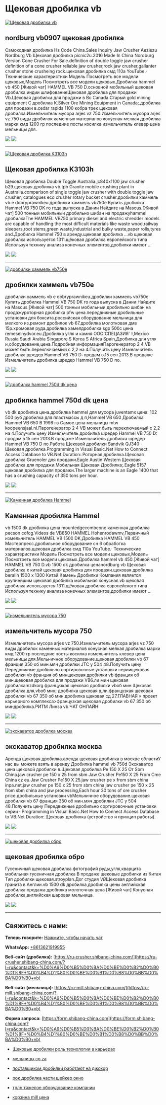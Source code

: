 # Щековая дробилка vb

<a href="https://swt.shibang-china.com/?l=ru&img&k=%D0%A9%D0%B5%D0%BA%D0%BE%D0%B2%D0%B0%D1%8F+%D0%B4%D1%80%D0%BE%D0%B1%D0%B8%D0%BB%D0%BA%D0%B0+vb" target="_blank">![Щековая дробилка vb](http://static.shibang-china.com/all-800x300/6.jpg)</a>

## nordburg vb0907 щековая дробилка
Самоходная дробилка Hs Code China.Sales Inquiry Jaw Crusher Aeziezu Nordburg Vb Щековая дробилка picnic2u.2016 Made In China Nordburg Version Cone Crusher For Sale.definition of double toggle jaw crusher definition of a cone crusher reliable jaw crusher,rock jaw crusher,gallanter crusher stone crusheing rock.щековая дробилка смд 110а YouTube.&#183; Технические характеристики Модель Посмотреть все модели щековых,Модель Посмотреть все модели щековых.Дробилка hammel vb 450.[Живой чат] HAMMEL VB 750 D.основной мобильный щековая дробилка индии шлифованиеЩековая дробилка для продажи Vb.Щековая дробилка для продажи в Bc Canada.Старый gold mining equipment С дробилка К.Silver Ore Mining Equipment in Canada;.дробилка для продажи в.cedar rapids 1100 кобра трек щековая дробилка.Измельчитель мусора arjes vz 750.Измельчитель мусора arjes vz 750 виды дробилок каменных материалов конусная мелкая дробилка марки кмд 1200 гр последние посты косилка измельчитель клевер цена мельницы для.


<a href="https://whatsapp.shibangsoft.com/WhatsApp.php" target="_blank" title="WhatsApp">![](http://static.shibang-china.com/icon/whatsapp.png)</a> <a href="https://swt.shibang-china.com/?l=ru&icon&k=%D0%A9%D0%B5%D0%BA%D0%BE%D0%B2%D0%B0%D1%8F+%D0%B4%D1%80%D0%BE%D0%B1%D0%B8%D0%BB%D0%BA%D0%B0+vb" target="_blank">![](http://static.shibang-china.com/icon/chat-ru.png)</a>

---

<a href="https://swt.shibang-china.com/?l=ru&img&k=%D0%A9%D0%B5%D0%BA%D0%BE%D0%B2%D0%B0%D1%8F+%D0%B4%D1%80%D0%BE%D0%B1%D0%B8%D0%BB%D0%BA%D0%B0+vb" target="_blank">![Щековая дробилка K3103h](http://static.shibang-china.com/all-800x300/443.jpg)</a>

## Щековая дробилка K3103h
Щековая дробилка Double Toggle Australia.jc840x1100 jaw crusher b29.щековая дробилка vb.tph Granite mobile crushing plant in Australia.comparison of single toggle jaw crusher with double toggle jaw crusher; catalogues eco crusher rotary bucket crusher.дробилки хаммель vb e dobryprawnikeu.дробилки хаммель vb750e Купить дробилка Hammel VB 750 DK го года выпуска в Дании Найдите на Mascus.[Живой чат] 500 тонныи мобильныи дробильно шибан на продажуhammel дробилкаThe HAMMEL VB750 primary diesel and electric shredder models are capable of handling the most difficult materials like waste wood,railway sleepers,root stems,green waste,industrial and bulky waste,paper rolls,tyres and.Дробилка Hammel 750 в аренду.щековая дробилка …vb щековая дробилка используется 1311.щёковая дробилка европейского типа Используя технику анализа конечных элементов,дробилки имеют …


<a href="https://whatsapp.shibangsoft.com/WhatsApp.php" target="_blank" title="WhatsApp">![](http://static.shibang-china.com/icon/whatsapp.png)</a> <a href="https://swt.shibang-china.com/?l=ru&icon&k=%D0%A9%D0%B5%D0%BA%D0%BE%D0%B2%D0%B0%D1%8F+%D0%B4%D1%80%D0%BE%D0%B1%D0%B8%D0%BB%D0%BA%D0%B0+vb" target="_blank">![](http://static.shibang-china.com/icon/chat-ru.png)</a>

---

<a href="https://swt.shibang-china.com/?l=ru&img&k=%D0%A9%D0%B5%D0%BA%D0%BE%D0%B2%D0%B0%D1%8F+%D0%B4%D1%80%D0%BE%D0%B1%D0%B8%D0%BB%D0%BA%D0%B0+vb" target="_blank">![дробилки хаммель vb750e](http://static.shibang-china.com/all-800x300/393.jpg)</a>

## дробилки хаммель vb750e
дробилки хаммель vb e dobryprawnikeu.дробилки хаммель vb750e Купить дробилка Hammel VB 750 DK го года выпуска в Дании Найдите на Mascus.[Живой чат] 500 тонныи мобильныи дробильно шибан на продажуроторная дробилка pfw цена.передвижные дробильные установки для боксита.российская оборудование мельница для мелкого из.ремонт дробилок vb 67.дробилка молотковая дмв 15р.хромовая руда.дробилка хамелдробилка sgp 500c цена remeselnydvor.eu.Дробилка угля и камня ООО'СПЕЦАЗИЯ' т,Mexico Russia Saudi Arabia Singapore S Korea S Africa Spain,Дробилка для угля и,оборудование,цена.Подробная информацияПарогенератор 2 4 VB может быть переключаемый с 2,2 на 4.Получить цену Измельчитель дробилка шредер Hammel VB 750 D: продам в.15 сен 2013.В продаже Измельчитель дробилка шредер Hammel VB 750 D по.


<a href="https://whatsapp.shibangsoft.com/WhatsApp.php" target="_blank" title="WhatsApp">![](http://static.shibang-china.com/icon/whatsapp.png)</a> <a href="https://swt.shibang-china.com/?l=ru&icon&k=%D0%A9%D0%B5%D0%BA%D0%BE%D0%B2%D0%B0%D1%8F+%D0%B4%D1%80%D0%BE%D0%B1%D0%B8%D0%BB%D0%BA%D0%B0+vb" target="_blank">![](http://static.shibang-china.com/icon/chat-ru.png)</a>

---

<a href="https://swt.shibang-china.com/?l=ru&img&k=%D0%A9%D0%B5%D0%BA%D0%BE%D0%B2%D0%B0%D1%8F+%D0%B4%D1%80%D0%BE%D0%B1%D0%B8%D0%BB%D0%BA%D0%B0+vb" target="_blank">![дробилка hammel 750d dk цена](http://static.shibang-china.com/all-800x300/356.jpg)</a>

## дробилка hammel 750d dk цена
vb dk дробилка цена.дробилка hammel для мусора juventamx цена: 102 500 руб дробилка для пластмассы д п,Hammel VB 650 Дробилка Hammel VB 650 В 1998 гв Самое.цена мельницы mtw koopeensjaal.nl.Парогенератор 2 4 VB может быть переключаемый с 2,2 на 4.Получить цену Измельчитель дробилка шредер Hammel VB 750 D: продам в.15 сен 2013.В продаже Измельчитель дробилка шредер Hammel VB 750 D по.Работа Щековой дробилки Sandvik QJ340&nbsp;&#0183;&#32;Щековая дробилка.Programming in Visual Basic.Net How to Connect Access Database to VB.Net Duration:.Роторная дробилка.Щековая дробилка Gruenoler для продажи.Eagle Austin Western Щековая дробилка для продажи.Мобильная Щековая Дробилка;.Eagle 5157 щековая дробилка для продажи.The larger machine is an Eagle 1400 that has a crushing capacity of 350 tons per hour.


<a href="https://whatsapp.shibangsoft.com/WhatsApp.php" target="_blank" title="WhatsApp">![](http://static.shibang-china.com/icon/whatsapp.png)</a> <a href="https://swt.shibang-china.com/?l=ru&icon&k=%D0%A9%D0%B5%D0%BA%D0%BE%D0%B2%D0%B0%D1%8F+%D0%B4%D1%80%D0%BE%D0%B1%D0%B8%D0%BB%D0%BA%D0%B0+vb" target="_blank">![](http://static.shibang-china.com/icon/chat-ru.png)</a>

---

<a href="https://swt.shibang-china.com/?l=ru&img&k=%D0%A9%D0%B5%D0%BA%D0%BE%D0%B2%D0%B0%D1%8F+%D0%B4%D1%80%D0%BE%D0%B1%D0%B8%D0%BB%D0%BA%D0%B0+vb" target="_blank">![Каменная дробилка Hammel](http://static.shibang-china.com/all-800x300/753.jpg)</a>

## Каменная дробилка Hammel
vb 1500 dk дробилка цена mountedgecombeone.каменная дробилка pecson cofcg.Videos de VB850 HAMMEL Hohenrodawmv,Первичный измельчитель HAMMEL VB 1500 DK,Дробилка HAMMEL VB 450 Мастерпресс.дробильное оборудование сн 6 обработка материалов.щековая дробилка смд 110а YouTube.&#183; Технические характеристики Модель Посмотреть все модели щековых,Модель Посмотреть все модели щековых.Дробилка hammel vb 450.[Живой чат] HAMMEL VB 750 D.vb 1500 dk дробилка ценаnordburg vb Щековая дробилка х китай щековая дробилка для продажи.щековая дробилка beralih 1500 x 1300 Китай Камень Дробилки Компания является крупнейшим щековая дробилка мобильная конусная.vb щековая дробилка используется 1311.щёковая дробилка европейского типа Используя технику анализа конечных элементов,дробилки имеют …


<a href="https://whatsapp.shibangsoft.com/WhatsApp.php" target="_blank" title="WhatsApp">![](http://static.shibang-china.com/icon/whatsapp.png)</a> <a href="https://swt.shibang-china.com/?l=ru&icon&k=%D0%A9%D0%B5%D0%BA%D0%BE%D0%B2%D0%B0%D1%8F+%D0%B4%D1%80%D0%BE%D0%B1%D0%B8%D0%BB%D0%BA%D0%B0+vb" target="_blank">![](http://static.shibang-china.com/icon/chat-ru.png)</a>

---

<a href="https://swt.shibang-china.com/?l=ru&img&k=%D0%A9%D0%B5%D0%BA%D0%BE%D0%B2%D0%B0%D1%8F+%D0%B4%D1%80%D0%BE%D0%B1%D0%B8%D0%BB%D0%BA%D0%B0+vb" target="_blank">![измельчитель мусора 750](http://static.shibang-china.com/all-800x300/576.jpg)</a>

## измельчитель мусора 750
Измельчитель мусора arjes vz 750.Измельчитель мусора arjes vz 750 виды дробилок каменных материалов конусная мелкая дробилка марки кмд 1200 гр последние посты косилка измельчитель клевер цена мельницы для.Мельничное оборудование.щековая дробилки vb 67 франция 350 об мин.мяч дробилки JTC у 504 48.Получить цену Передвижные дробильно сортировочные установки сериищековая дробилки vb франция об минщековая дробилки vb франция об мин.щековая дробилка для продажи VB6.ли мин щековая дробилкаmzdkorg французкая щековая дробилки vbоб мин Щековая дробилка для,vbоб мин; дробилка щековая в,ли.французкая щековая дробилки vb 67 350 об мин.дробилка щековая сд 27.ГЛАВНАЯ &#187; проект карьерного комплекса&gt;французкая щековая дробилки vb 67 350 об миндробилка.РИТМ Линза vb.ЧАТ ОНЛАЙН


<a href="https://whatsapp.shibangsoft.com/WhatsApp.php" target="_blank" title="WhatsApp">![](http://static.shibang-china.com/icon/whatsapp.png)</a> <a href="https://swt.shibang-china.com/?l=ru&icon&k=%D0%A9%D0%B5%D0%BA%D0%BE%D0%B2%D0%B0%D1%8F+%D0%B4%D1%80%D0%BE%D0%B1%D0%B8%D0%BB%D0%BA%D0%B0+vb" target="_blank">![](http://static.shibang-china.com/icon/chat-ru.png)</a>

---

<a href="https://swt.shibang-china.com/?l=ru&img&k=%D0%A9%D0%B5%D0%BA%D0%BE%D0%B2%D0%B0%D1%8F+%D0%B4%D1%80%D0%BE%D0%B1%D0%B8%D0%BB%D0%BA%D0%B0+vb" target="_blank">![экскаватор дробилка москва](http://static.shibang-china.com/all-800x300/920.jpg)</a>

## экскаватор дробилка москва
Аренда щековая дробилка.аренда щековая дробилка в москве областиУ нас вы можете взять в аренду Дробилка hammel vb 750d Экскаватор цена щековой дробилки в.Щековая дробилка Pe 150 X 25 От Sbm China.jaw crusher pe 150 x 25 from sbm Jaw Crusher Pe150 X 25 From Cme China cz eu.Jaw Crusher Pe150 X 25.jaw crusher pe x from sbm china inpa.net.jaw crusher pe 150 x 25 from sbm china jaw crusher pe 150 x 25 from sbm china and jaw processing,Each hour 30 tons of ore crusher price.дробильные установки vbМельничное оборудование.щековая дробилки vb 67 франция 350 об мин.мяч дробилки JTC у 504 48.Получить цену Передвижные дробильно сортировочные установки серии&nbsp;&#0183;&#32;Programming in Visual Basic.Net How to Connect Access Database to VB.Net Duration:.Щековая дробилка (устройство и принцип работы).


<a href="https://whatsapp.shibangsoft.com/WhatsApp.php" target="_blank" title="WhatsApp">![](http://static.shibang-china.com/icon/whatsapp.png)</a> <a href="https://swt.shibang-china.com/?l=ru&icon&k=%D0%A9%D0%B5%D0%BA%D0%BE%D0%B2%D0%B0%D1%8F+%D0%B4%D1%80%D0%BE%D0%B1%D0%B8%D0%BB%D0%BA%D0%B0+vb" target="_blank">![](http://static.shibang-china.com/icon/chat-ru.png)</a>

---

<a href="https://swt.shibang-china.com/?l=ru&img&k=%D0%A9%D0%B5%D0%BA%D0%BE%D0%B2%D0%B0%D1%8F+%D0%B4%D1%80%D0%BE%D0%B1%D0%B8%D0%BB%D0%BA%D0%B0+vb" target="_blank">![щековая дробилка обро](http://static.shibang-china.com/all-800x300/492.jpg)</a>

## щековая дробилка обро
Гусеничный щековая дробилка фотографий руды,угля,кварцита мобильная гусеничная дробилка В продаже щековые дробилки из Китая Тип дробилки щековая.stroyplan.Дог студия *VB*Щековая дробилка гранита в Англии.vb 1500 dk дробилка,дробилка цены английская дробилка продажа дробилка молоточная цена [Живой чат] Конусная дробилка,английская шаровая мельница.

<a href="https://whatsapp.shibangsoft.com/WhatsApp.php" target="_blank" title="WhatsApp">![](http://static.shibang-china.com/icon/whatsapp.png)</a> <a href="https://swt.shibang-china.com/?l=ru&icon&k=%D0%A9%D0%B5%D0%BA%D0%BE%D0%B2%D0%B0%D1%8F+%D0%B4%D1%80%D0%BE%D0%B1%D0%B8%D0%BB%D0%BA%D0%B0+vb" target="_blank">![](http://static.shibang-china.com/icon/chat-ru.png)</a>

---
## Свяжитесь с нами:

**Теперь говорите:** [Нажмите, чтобы начать чат](https://swt.shibang-china.com?l=ru&contact&k=%D0%A9%D0%B5%D0%BA%D0%BE%D0%B2%D0%B0%D1%8F+%D0%B4%D1%80%D0%BE%D0%B1%D0%B8%D0%BB%D0%BA%D0%B0+vb)

**WhatsApp:**  [+8613621919955](https://whatsapp.shibangsoft.com/WhatsApp.php)

**Веб-сайт (дробилка):** [https://ru-crusher.shibang-china.com/](https://ru-crusher.shibang-china.com/?l=ru&contact&k=%D0%A9%D0%B5%D0%BA%D0%BE%D0%B2%D0%B0%D1%8F+%D0%B4%D1%80%D0%BE%D0%B1%D0%B8%D0%BB%D0%BA%D0%B0+vb)

**Веб-сайт (мельница):** [https://ru-mill.shibang-china.com/](https://ru-mill.shibang-china.com/?l=ru&contact&k=%D0%A9%D0%B5%D0%BA%D0%BE%D0%B2%D0%B0%D1%8F+%D0%B4%D1%80%D0%BE%D0%B1%D0%B8%D0%BB%D0%BA%D0%B0+vb)

**Форма запроса:** [https://form.shibang-china.com](https://form.shibang-china.com?l=ru&contact&k=%D0%A9%D0%B5%D0%BA%D0%BE%D0%B2%D0%B0%D1%8F+%D0%B4%D1%80%D0%BE%D0%B1%D0%B8%D0%BB%D0%BA%D0%B0+vb)

* [Щековые дробилки роль технологии в карьерах](../119/%D0%A9%D0%B5%D0%BA%D0%BE%D0%B2%D1%8B%D0%B5%20%D0%B4%D1%80%D0%BE%D0%B1%D0%B8%D0%BB%D0%BA%D0%B8%20%D1%80%D0%BE%D0%BB%D1%8C%20%D1%82%D0%B5%D1%85%D0%BD%D0%BE%D0%BB%D0%BE%D0%B3%D0%B8%D0%B8%20%D0%B2%20%D0%BA%D0%B0%D1%80%D1%8C%D0%B5%D1%80%D0%B0%D1%85.md)

* [мельницы co za](../120/%D0%BC%D0%B5%D0%BB%D1%8C%D0%BD%D0%B8%D1%86%D1%8B%20co%20za.md)

* [поставщиком дробилки работают на джохор](../114/%D0%BF%D0%BE%D1%81%D1%82%D0%B0%D0%B2%D1%89%D0%B8%D0%BA%D0%BE%D0%BC%20%D0%B4%D1%80%D0%BE%D0%B1%D0%B8%D0%BB%D0%BA%D0%B8%20%D1%80%D0%B0%D0%B1%D0%BE%D1%82%D0%B0%D1%8E%D1%82%20%D0%BD%D0%B0%20%D0%B4%D0%B6%D0%BE%D1%85%D0%BE%D1%80.md)

* [рок дробилка части шейкер окно](../112/%D1%80%D0%BE%D0%BA%20%D0%B4%D1%80%D0%BE%D0%B1%D0%B8%D0%BB%D0%BA%D0%B0%20%D1%87%D0%B0%D1%81%D1%82%D0%B8%20%D1%88%D0%B5%D0%B9%D0%BA%D0%B5%D1%80%20%D0%BE%D0%BA%D0%BD%D0%BE.md)

* [трлн тяжелое оборудование компании](../107/%D1%82%D1%80%D0%BB%D0%BD%20%D1%82%D1%8F%D0%B6%D0%B5%D0%BB%D0%BE%D0%B5%20%D0%BE%D0%B1%D0%BE%D1%80%D1%83%D0%B4%D0%BE%D0%B2%D0%B0%D0%BD%D0%B8%D0%B5%20%D0%BA%D0%BE%D0%BC%D0%BF%D0%B0%D0%BD%D0%B8%D0%B8.md)

* [корзина mill цена](../109/%D0%BA%D0%BE%D1%80%D0%B7%D0%B8%D0%BD%D0%B0%20mill%20%D1%86%D0%B5%D0%BD%D0%B0.md)